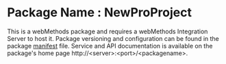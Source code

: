 # Package Name : NewProProject
This is a webMethods package and requires a webMethods Integration Server to host it. Package versioning and configuration can be found in the package [manifest](./NewProProject/manifest.v3) file. Service and API documentation is available on the package's home page http://&lt;server&gt;:&lt;port&gt;/&lt;packagename>.